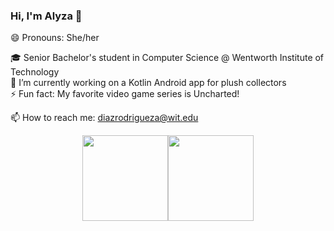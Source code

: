 ### Hi, I'm Alyza 👋

😄 Pronouns: She/her

🎓 Senior Bachelor's student in Computer Science @ Wentworth Institute of Technology </br>
🔭 I’m currently working on a Kotlin Android app for plush collectors </br>
⚡ Fun fact: My favorite video game series is Uncharted! 

📫 How to reach me: diazrodrigueza@wit.edu

<p align="center">
<img height="137px" src="https://github-readme-stats.vercel.app/api?username=alyzadiaz&hide_title=true&hide_border=true&show_icons=true&count_private=true&line_height=21&text_color=8b949e&icon_color=58a6ff&bg_color=00000000" /><img height="137px" src="https://github-readme-stats.vercel.app/api/top-langs/?username=alyzadiaz&hide_title=true&hide_border=true&layout=compact&langs_count=9&text_color=8b949e&icon_color=58a6ff&bg_color=00000000" />
</p>
